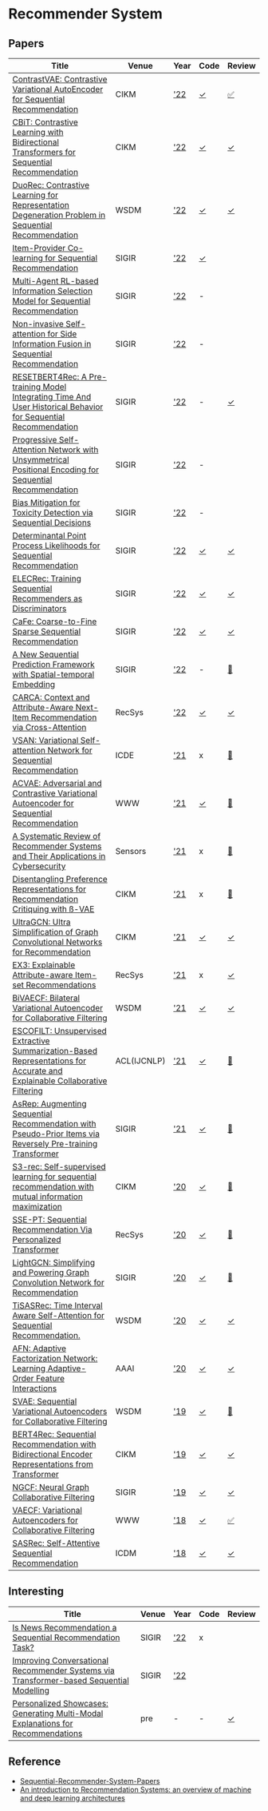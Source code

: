 # Recommender System
## Papers
| Title | Venue | Year | Code | Review |
|-|-|-|-|-|
| [ContrastVAE: Contrastive Variational AutoEncoder for Sequential Recommendation](https://arxiv.org/abs/2209.00456) | CIKM |  ['22](https://www.cikm2022.org/papers-posters) | [✓](https://github.com/YuWang-1024/ContrastVAE) | [✅](./ContrastVAE/) |
| [CBiT: Contrastive Learning with Bidirectional Transformers for Sequential Recommendation](https://arxiv.org/abs/2208.03895)| CIKM | ['22](https://www.cikm2022.org/papers-posters) | [✓](https://github.com/hw-du/CBiT/tree/master.) | [✓](./CBiT/) |
| [DuoRec: Contrastive Learning for Representation Degeneration Problem in Sequential Recommendation](https://arxiv.org/pdf/2110.05730.pdf) | WSDM | ['22](https://www.wsdm-conference.org/2022/accepted-papers/) | [✓](https://github.com/RuihongQiu/DuoRec)  | [✓](./DuoRec/) |
| [Item-Provider Co-learning for Sequential Recommendation](https://dl.acm.org/doi/pdf/10.1145/3477495.3531756) | SIGIR | ['22](https://sigir.org/sigir2022/program/accepted/) | [✓](https://github.com/siat-nlp/IPSRec) |  |
| [Multi-Agent RL-based Information Selection Model for Sequential Recommendation](https://dl.acm.org/doi/abs/10.1145/3477495.3532022) | SIGIR | ['22](https://sigir.org/sigir2022/program/accepted/) | - | |
| [Non-invasive Self-attention for Side Information Fusion in Sequential Recommendation]() |  SIGIR | ['22](https://sigir.org/sigir2022/program/accepted/) | - |  |
| [RESETBERT4Rec: A Pre-training Model Integrating Time And User Historical Behavior for Sequential Recommendation](https://dl.acm.org/doi/10.1145/3477495.3532054) | SIGIR | ['22](https://sigir.org/sigir2022/program/accepted/) | - | [✓](./RESET/) |
| [Progressive Self-Attention Network with Unsymmetrical Positional Encoding for Sequential Recommendation](https://dl.acm.org/doi/10.1145/3477495.3531800) | SIGIR | ['22](https://sigir.org/sigir2022/program/accepted/) | - |
| [Bias Mitigation for Toxicity Detection via Sequential Decisions](https://ecommons.luc.edu/cgi/viewcontent.cgi?article=1291&context=cs_facpubs) | SIGIR | ['22](https://sigir.org/sigir2022/program/accepted/) | - |
| [Determinantal Point Process Likelihoods for Sequential Recommendation](https://arxiv.org/pdf/2204.11562.pdf) | SIGIR | ['22](https://sigir.org/sigir2022/program/accepted/) | [✓](https://github.com/l-lyl/DPPLikelihoods4SeqRec) | [✓](./DPPLikelihood/) |
| [ELECRec: Training Sequential Recommenders as Discriminators](https://arxiv.org/abs/2204.02011#:~:text=ELECRec%3A%20Training%20Sequential%20Recommenders%20as%20Discriminators,-Yongjun%20Chen%2C%20Jia&text=Sequential%20recommendation%20is%20often%20considered,on%20her%20historical%20interacted%20items.) | SIGIR | ['22](https://sigir.org/sigir2022/program/accepted/) | [✓](https://github.com/YChen1993/ELECRec) | [✓](./ELECRec/) |
| [CaFe: Coarse-to-Fine Sparse Sequential Recommendation](https://arxiv.org/abs/2204.01839#:~:text=Sequential%20recommendation%20aims%20to%20model,dynamics%20and%20long%2Dterm%20preferences.) | SIGIR | ['22](https://sigir.org/sigir2022/program/accepted/) | [✓](https://github.com/JiachengLi1995/CAFE) | [✓](./CaFe/) |
| [A New Sequential Prediction Framework with Spatial-temporal Embedding](https://dl.acm.org/doi/pdf/10.1145/3477495.3531846) | SIGIR | ['22](https://sigir.org/sigir2022/program/accepted/) | - | [🔧](./STEmbedding/) |
| [CARCA: Context and Attribute-Aware Next-Item Recommendation via Cross-Attention](https://arxiv.org/abs/2204.06519) | RecSys | ['22](https://recsys.acm.org/recsys22/accepted-contributions/) | [✓](https://github.com/ahmedrashed-ml/CARCA) | [✓](./CARCA/)|
| [VSAN: Variational Self-attention Network for Sequential Recommendation](https://ieeexplore.ieee.org/abstract/document/9458633) | ICDE | ['21](https://ieeexplore.ieee.org/search/searchresult.jsp?newsearch=true&queryText=Variational%20Self-attention%20Network%20for%20Sequential%20Recommendation) | x | [🔧](./VSAN/) |
| [ACVAE: Adversarial and Contrastive Variational Autoencoder for Sequential Recommendation](https://dl.acm.org/doi/abs/10.1145/3442381.3449873) | WWW | ['21](https://www2021.thewebconf.org/program/papers/index.html) | [✓](https://github.com/ACVAE/ACVAE-PyTorch) | [🔧](./ACVAE/) |
| [A Systematic Review of Recommender Systems and Their Applications in Cybersecurity](https://www.mdpi.com/1424-8220/21/15/5248) | Sensors | ['21](https://www.mdpi.com/search?q=Review+of+Recommender+Systems+and+Their+Applications+in+Cybersecurity&journal=sensors) | x | [🔧](./CybersecurityRecSys/) |
| [Disentangling Preference Representations for Recommendation Critiquing with ß-VAE](https://dl.acm.org/doi/10.1145/3459637.3482425) | CIKM | ['21](https://www.cikm2021.org/accepted-papers) | x | [🔧](./BVAE/) |
| [UltraGCN: Ultra Simplification of Graph Convolutional Networks for Recommendation](https://arxiv.org/abs/2110.15114) | CIKM | ['21](https://www.cikm2021.org/accepted-papers) |[✓](https://github.com/xue-pai/UltraGCN) | [✓](./UltraGCN/) |
| [EX3: Explainable Attribute-aware Item-set Recommendations](https://dl.acm.org/doi/10.1145/3460231.3474240) | RecSys | ['21](https://recsys.acm.org/recsys21/accepted-contributions/) | x | [✓](./EX3/) |
| [BiVAECF: Bilateral Variational Autoencoder for Collaborative Filtering](https://dl.acm.org/doi/abs/10.1145/3437963.3441759?casa_token=kx0j7ylafLoAAAAA:SMKCK053ya5QKekElJG3ScXWbJqjMp_VH0twFbLEmIOaHJiKBUHmrLJdmpqHNUQlIM6Awl84dYtXE7I) | WSDM | ['21](https://www.wsdm-conference.org/2021/accepted-papers.php) | [✓](https://github.com/PreferredAI/cornac/tree/master/cornac/models/bivaecf) | [✓](./BiVAE/) |
| [ESCOFILT: Unsupervised Extractive Summarization-Based Representations for Accurate and Explainable Collaborative Filtering](https://aclanthology.org/2021.acl-long.232/) | ACL(IJCNLP) | ['21](https://2021.aclweb.org/program/overview/) | [✓](https://github.com/reinaldncku/ESCOFILT) | [🔧](./ESCOFILT/)  |
| [AsRep: Augmenting Sequential Recommendation with Pseudo-Prior Items via Reversely Pre-training Transformer](https://dl.acm.org/doi/pdf/10.1145/3404835.3463036) | SIGIR | ['21](https://sigir.org/sigir2021/accepted-papers/) | [✓](https://github.com/DyGRec/ASReP) | [🔧](./AsRep/) |
| [S3-rec: Self-supervised learning for sequential recommendation with mutual information maximization](https://dl.acm.org/doi/abs/10.1145/3340531.3411954) | CIKM | ['20](https://www.cikm2020.org/accepted-papers/accepted-research-papers/) | [✓](https://github.com/RUCAIBox/CIKM2020-S3Rec) | [🔧](./S3Rec/) |
| [SSE-PT: Sequential Recommendation Via Personalized Transformer](https://dl.acm.org/doi/10.1145/3383313.3412258) | RecSys | ['20](https://recsys.acm.org/recsys20/accepted-contributions/) | [✓](https://github.com/SSE-PT/SSE-PT) | [🔧](./SSEPT/) |
| [LightGCN: Simplifying and Powering Graph Convolution Network for Recommendation](https://arxiv.org/pdf/2002.02126.pdf) | SIGIR | ['20](https://sigir.org/sigir2020/accepted-papers/) | [✓](https://github.com/Aidenzich/HelloRecsys/blob/main/W9-TA/lightgcn_exmple.ipynb) | [🔧](./LightGCN/) |
| [TiSASRec: Time Interval Aware Self-Attention for Sequential Recommendation.](https://cseweb.ucsd.edu/~jmcauley/pdfs/wsdm20b.pdf) | WSDM | ['20](https://www.wsdm-conference.org/2020/accepted-papers.php) | [✓](https://github.com/pmixer/TiSASRec.pytorch) | [✓](./TiSASRec/) |
| [AFN: Adaptive Factorization Network: Learning Adaptive-Order Feature Interactions](https://arxiv.org/pdf/1909.03276.pdf) | AAAI | ['20](https://dblp.org/db/conf/aaai/aaai2020.html) | [✓](https://github.com/shenweichen/DeepCTR-Torch) | [✓](https://hackmd.io/qMAEhreKTzCWyeZnbQ6OJw) |
| [SVAE: Sequential Variational Autoencoders for Collaborative Filtering](https://dl.acm.org/doi/abs/10.1145/3289600.3291007) | WSDM | ['19](https://www.wsdm-conference.org/2019/accepted-papers.php) | [✓](https://github.com/noveens/svae_cf) | [🔧](./SVAE/) |
| [BERT4Rec: Sequential Recommendation with Bidirectional Encoder Representations from Transformer](https://arxiv.org/abs/1904.06690) | CIKM | ['19](https://dl.acm.org/doi/proceedings/10.1145/3357384) | [✓](https://github.com/Aidenzich/BERT4Rec-VAE-Pytorch) | [✓](./Bert4Rec/)|
| [NGCF: Neural Graph Collaborative Filtering](https://dl.acm.org/doi/abs/10.1145/3331184.3331267?casa_token=i5O57qzxUGcAAAAA:qcQAVluxs0TUon5n-n9jTOnSciNDXKO73YCVJ_2rJw6jYbutJlrVhvS2Uba8vZTK0_bz1LmrKRxbgg) | SIGIR | ['19](https://sigir.org/sigir2019/program/accepted/) | [✓](https://github.com/Aidenzich/HelloRecsys/blob/main/W9-TA/W9-TA-RecSys.ipynb) | [✓](./NGCF/) |
| [VAECF: Variational Autoencoders for Collaborative Filtering](https://dl.acm.org/doi/abs/10.1145/3178876.3186150) | WWW | ['18](https://dl.acm.org/doi/proceedings/10.5555/3178876#heading7) | [✓](https://github.com/PreferredAI/cornac) | [✅](./VAECF/) |
| [SASRec: Self-Attentive Sequential Recommendation](https://ieeexplore.ieee.org/abstract/document/8594844?casa_token=KSghig8Awq4AAAAA:jd_bRp3qNTzU-E_L0h_l1bCBQMaUL3MgDhUKpu1FbspTD0UMPZNVVh8BElcQ2_733hId9DNC3A) | ICDM | ['18](https://icdm2018.org/program/list-of-accepted-papers/) | [✓](https://github.com/kang205/SASRec) | [✓](./SASRec/) |

## Interesting
| Title | Venue | Year | Code | Review |
|-|-|-|-|-|
| [Is News Recommendation a Sequential Recommendation Task?](https://arxiv.org/pdf/2108.08984.pdf) | SIGIR | ['22](https://sigir.org/sigir2022/program/accepted/) | x | |
| [Improving Conversational Recommender Systems via Transformer-based Sequential Modelling](https://dl.acm.org/doi/pdf/10.1145/3477495.3531852) | SIGIR  | ['22](https://sigir.org/sigir2022/program/accepted/) | | |
| [Personalized Showcases: Generating Multi-Modal Explanations for Recommendations](https://arxiv.org/pdf/2207.00422.pdf) | pre | - | - | [✓](./MultiModelExplanations/) |

## Reference
- [Sequential-Recommender-System-Papers](https://github.com/DyGRec/Sequential-Recommender-System-Papers)
- [An introduction to Recommendation Systems: an overview of machine and deep learning architectures](https://theaisummer.com/recommendation-systems/)